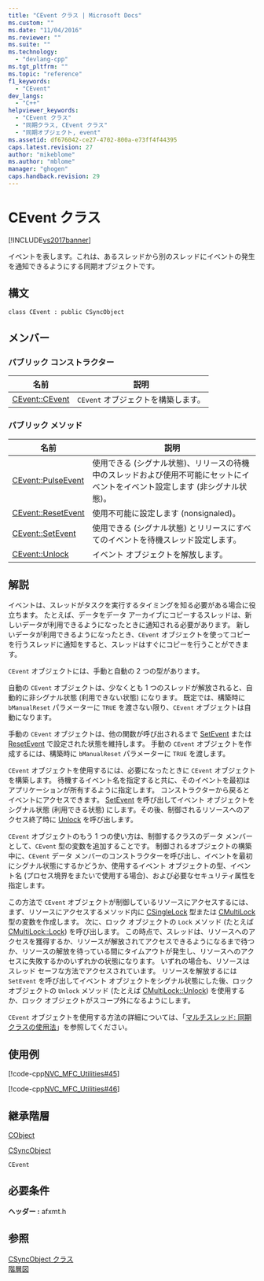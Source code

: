 ```yaml
---
title: "CEvent クラス | Microsoft Docs"
ms.custom: ""
ms.date: "11/04/2016"
ms.reviewer: ""
ms.suite: ""
ms.technology: 
  - "devlang-cpp"
ms.tgt_pltfrm: ""
ms.topic: "reference"
f1_keywords: 
  - "CEvent"
dev_langs: 
  - "C++"
helpviewer_keywords: 
  - "CEvent クラス"
  - "同期クラス, CEvent クラス"
  - "同期オブジェクト, event"
ms.assetid: df676042-ce27-4702-800a-e73ff4f44395
caps.latest.revision: 27
author: "mikeblome"
ms.author: "mblome"
manager: "ghogen"
caps.handback.revision: 29
---
```

# CEvent クラス
[!INCLUDE[vs2017banner](../../assembler/inline/includes/vs2017banner.md)]

イベントを表します。これは、あるスレッドから別のスレッドにイベントの発生を通知できるようにする同期オブジェクトです。  
  
## 構文  
  
```  
class CEvent : public CSyncObject  
```  
  
## メンバー  
  
### パブリック コンストラクター  
  
|名前|説明|  
|--------|--------|  
|[CEvent::CEvent](../Topic/CEvent::CEvent.md)|`CEvent` オブジェクトを構築します。|  
  
### パブリック メソッド  
  
|名前|説明|  
|--------|--------|  
|[CEvent::PulseEvent](../Topic/CEvent::PulseEvent.md)|使用できる \(シグナル状態\)、リリースの待機中のスレッドおよび使用不可能にセットにイベントをイベント設定します \(非シグナル状態\)。|  
|[CEvent::ResetEvent](../Topic/CEvent::ResetEvent.md)|使用不可能に設定します \(nonsignaled\)。|  
|[CEvent::SetEvent](../Topic/CEvent::SetEvent.md)|使用できる \(シグナル状態\) とリリースにすべてのイベントを待機スレッド設定します。|  
|[CEvent::Unlock](../Topic/CEvent::Unlock.md)|イベント オブジェクトを解放します。|  
  
## 解説  
 イベントは、スレッドがタスクを実行するタイミングを知る必要がある場合に役立ちます。  たとえば、データをデータ アーカイブにコピーするスレッドは、新しいデータが利用できるようになったときに通知される必要があります。  新しいデータが利用できるようになったとき、`CEvent` オブジェクトを使ってコピーを行うスレッドに通知をすると、スレッドはすぐにコピーを行うことができます。  
  
 `CEvent` オブジェクトには、手動と自動の 2 つの型があります。  
  
 自動の `CEvent` オブジェクトは、少なくとも 1 つのスレッドが解放されると、自動的に非シグナル状態 \(利用できない状態\) になります。  既定では、構築時に `bManualReset` パラメーターに `TRUE` を渡さない限り、`CEvent` オブジェクトは自動になります。  
  
 手動の `CEvent` オブジェクトは、他の関数が呼び出されるまで [SetEvent](../Topic/CEvent::SetEvent.md) または [ResetEvent](../Topic/CEvent::ResetEvent.md) で設定された状態を維持します。  手動の `CEvent` オブジェクトを作成するには、構築時に `bManualReset` パラメーターに `TRUE` を渡します。  
  
 `CEvent` オブジェクトを使用するには、必要になったときに `CEvent` オブジェクトを構築します。  待機するイベント名を指定すると共に、そのイベントを最初はアプリケーションが所有するように指定します。  コンストラクターから戻るとイベントにアクセスできます。  [SetEvent](../Topic/CEvent::SetEvent.md) を呼び出してイベント オブジェクトをシグナル状態 \(利用できる状態\) にします。その後、制御されるリソースへのアクセス終了時に [Unlock](../Topic/CEvent::Unlock.md) を呼び出します。  
  
 `CEvent` オブジェクトのもう 1 つの使い方は、制御するクラスのデータ メンバーとして、`CEvent` 型の変数を追加することです。  制御されるオブジェクトの構築中に、`CEvent` データ メンバーのコンストラクターを呼び出し、イベントを最初にシグナル状態にするかどうか、使用するイベント オブジェクトの型、イベント名 \(プロセス境界をまたいで使用する場合\)、および必要なセキュリティ属性を指定します。  
  
 この方法で `CEvent` オブジェクトが制御しているリソースにアクセスするには、まず、リソースにアクセスするメソッド内に [CSingleLock](../../mfc/reference/csinglelock-class.md) 型または [CMultiLock](../../mfc/reference/cmultilock-class.md) 型の変数を作成します。  次に、ロック オブジェクトの `Lock` メソッド \(たとえば [CMultiLock::Lock](../Topic/CMultiLock::Lock.md)\) を呼び出します。  この時点で、スレッドは、リソースへのアクセスを獲得するか、リソースが解放されてアクセスできるようになるまで待つか、リソースの解放を待っている間にタイムアウトが発生し、リソースへのアクセスに失敗するかのいずれかの状態になります。  いずれの場合も、リソースはスレッド セーフな方法でアクセスされています。  リソースを解放するには `SetEvent` を呼び出してイベント オブジェクトをシグナル状態にした後、ロック オブジェクトの `Unlock` メソッド \(たとえば [CMultiLock::Unlock](../Topic/CMultiLock::Unlock.md)\) を使用するか、ロック オブジェクトがスコープ外になるようにします。  
  
 `CEvent` オブジェクトを使用する方法の詳細については、「[マルチスレッド: 同期クラスの使用法](../../parallel/multithreading-how-to-use-the-synchronization-classes.md)」を参照してください。  
  
## 使用例  
 [!code-cpp[NVC_MFC_Utilities#45](../../mfc/codesnippet/CPP/cevent-class_1.cpp)]  
  
 [!code-cpp[NVC_MFC_Utilities#46](../../mfc/codesnippet/CPP/cevent-class_2.cpp)]  
  
## 継承階層  
 [CObject](../Topic/CObject%20Class.md)  
  
 [CSyncObject](../../mfc/reference/csyncobject-class.md)  
  
 `CEvent`  
  
## 必要条件  
 **ヘッダー :** afxmt.h  
  
## 参照  
 [CSyncObject クラス](../../mfc/reference/csyncobject-class.md)   
 [階層図](../../mfc/hierarchy-chart.md)